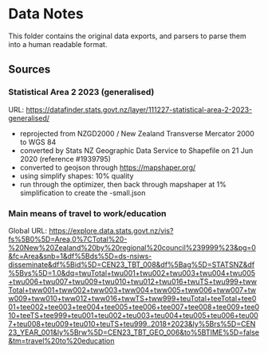 # Data Notes

This folder contains the original data exports, and parsers to parse them into a human readable format.

## Sources

### Statistical Area 2 2023 (generalised)

URL: https://datafinder.stats.govt.nz/layer/111227-statistical-area-2-2023-generalised/

- reprojected from NZGD2000 / New Zealand Transverse Mercator 2000 to WGS 84
- converted by Stats NZ Geographic Data Service to Shapefile on 21 Jun 2020 (reference #1939795)
- converted to geojson through https://mapshaper.org/
- using simplify shapes: 10% quality
- run through the optimizer, then back through mapshaper at 1% simplification to create the -small.json

### Main means of travel to work/education

Global URL: <https://explore.data.stats.govt.nz/vis?fs%5B0%5D=Area,0%7CTotal%20-%20New%20Zealand%20by%20regional%20council%239999%23&pg=0&fc=Area&snb=1&df%5Bds%5D=ds-nsiws-disseminate&df%5Bid%5D=CEN23_TBT_008&df%5Bag%5D=STATSNZ&df%5Bvs%5D=1.0&dq=twuTotal+twu001+twu002+twu003+twu004+twu005+twu006+twu007+twu009+twu010+twu012+twu016+twuTS+twu999+twwTotal+tww001+tww002+tww003+tww004+tww005+tww006+tww007+tww009+tww010+tww012+tww016+twwTS+tww999+teuTotal+teeTotal+tee001+tee002+tee003+tee004+tee005+tee006+tee007+tee008+tee009+tee010+teeTS+tee999+teu001+teu002+teu003+teu004+teu005+teu006+teu007+teu008+teu009+teu010+teuTS+teu999..2018+2023&ly%5Brs%5D=CEN23_YEAR_001&ly%5Brw%5D=CEN23_TBT_GEO_006&to%5BTIME%5D=false&tm=travel%20to%20education>
